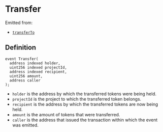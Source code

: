 # Transfer

Emitted from:

* [`transferTo`](../write/transferto.md)

## Definition

```solidity
event Transfer(
  address indexed holder,
  uint256 indexed projectId,
  address indexed recipient,
  uint256 amount,
  address caller
);
```

* `holder` is the address by which the transferred tokens were being held.
* `projectId` is the project to which the transferred token belongs.
* `recipient` is the address by which the transferred tokens are now being held.
* `amount` is the amount of tokens that were transferred.
* `caller` is the address that issued the transaction within which the event was emitted.
